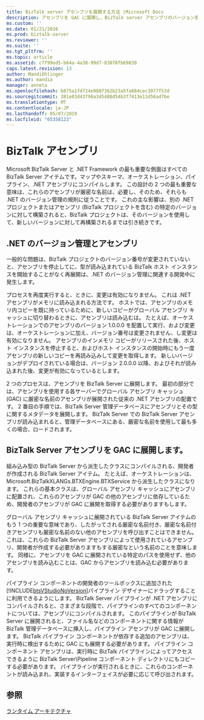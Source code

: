 ```yaml
---
title: BizTalk server アセンブリを展開する方法 |Microsoft Docs
description: アセンブリを GAC に展開し、BizTalk server アセンブリのバージョン管理を有効にします。
ms.custom: ''
ms.date: 01/21/2016
ms.prod: biztalk-server
ms.reviewer: ''
ms.suite: ''
ms.tgt_pltfrm: ''
ms.topic: article
ms.assetid: c7f99ed5-b64a-4a38-99d7-83070fb69030
caps.latest.revision: 13
author: MandiOhlinger
ms.author: mandia
manager: anneta
ms.openlocfilehash: b875a1fd724e9807362b23a5fa884cec3077f53d
ms.sourcegitcommit: 381e83d43796a345488d54b3f7413e11d56ad7be
ms.translationtype: MT
ms.contentlocale: ja-JP
ms.lasthandoff: 05/07/2019
ms.locfileid: "65358123"
---
```

# <a name="biztalk-assemblies"></a>BizTalk アセンブリ
Microsoft BizTalk Server と .NET Framework の最も重要な側面はすべての BizTalk Server アイテムです。マップやスキーマ、オーケストレーション、パイプライン、.NET アセンブリにコンパイルします。 この設計の 2 つの最も重要な意味は、これらのアセンブリが厳密な名前は、必要し、そのため、それらも .NET のバージョン管理の規則に従うことです。 これの主な影響は、別の .NET プロジェクトまたはアセンブリ (BizTalk プロジェクトを含む) の特定のバージョンに対して構築されると、BizTalk プロジェクトは、そのバージョンを使用して、新しいバージョンに対して再構築されるまでは引き続きです。  
  
## <a name="net-versioning-and-assemblies"></a>.NET のバージョン管理とアセンブリ  
 一般的な問題は、BizTalk プロジェクトのバージョン番号が変更されていないと、アセンブリを停止してに、型が読み込まれている BizTalk ホスト インスタンスを開始することがなく再展開は、.NET のバージョン管理に関連する開発中に発生します。  
  
 プロセスを再度実行すると、ときに、変更は有効になりません。 これは .NET アセンブリがメモリに読み込まれる方法です。 ホストでは、アセンブリのメモリ内コピーを既に持っているために、新しいコピーがグローバル アセンブリ キャッシュに切り替わるときに、アセンブリは読み込むは。 たとえば、オーケストレーションでのアセンブリのバージョン 1.0.0.0 を配置して実行、および変更は、オーケストレーションに加え、バージョン番号は変更されません、し変更は有効になりません。 アセンブリのインメモリ コピーがリリースされた後、ホスト インスタンスを停止すると、およびホスト インスタンスの開始時にもう一度アセンブリの新しいコピーを再読み込みして変更を取得します。 新しいバージョンがデプロイされている場合は、バージョン 2.0.0.0 以降、およびそれが読み込まれた後、変更が有効になっているとします。  
  
 2 つのプロセスは、アセンブリを BizTalk Server に展開します。 最初の部分では、アセンブリを使用する各サーバーでグローバル アセンブリ キャッシュ (GAC) に厳密な名前のアセンブリが展開された従来の .NET アセンブリの配置です。 2 番目の手順では、BizTalk Server 管理データベースにアセンブリとその型に関するメタデータを展開します。 BizTalk Server での BizTalk Server アセンブリが読み込まれると、管理データベースにある、厳密な名前を使用して最も多くの場合、ロードされます。  
  
## <a name="deploying-biztalk-server-assemblies-to-the-gac"></a>BizTalk Server アセンブリを GAC に展開します。  
 組み込み型の BizTalk Server から派生したクラスにコンパイルされる、開発者が作成される BizTalk Server アイテム。 たとえば、オーケストレーションは、Microsoft.BizTalkXLANGs.BTXEngine.BTXService から派生したクラスになります。 これらの基本クラスは、グローバル アセンブリ キャッシュにアセンブリに配置され、これらのアセンブリが GAC の他のアセンブリに依存しているため、開発者のアセンブリが GAC に展開を取得する必要がありますもします。  
  
 グローバル アセンブリ キャッシュに展開されている BizTalk Server アイテムのもう 1 つの重要な意味であり、したがってされる厳密な名前付き、厳密な名前付きアセンブリも厳密な名前のない他のアセンブリを呼び出すことはできません。 これは、これらの BizTalk Server アセンブリによって使用されているアセンブリ、開発者が作成する必要がありますもする厳密なという名前のことを意味します。 同様に、アセンブリを GAC に展開されている特定のパスを使用せず、他のアセンブリを読み込むことは、GAC からアセンブリを読み込む必要があります。  
  
 パイプライン コンポーネントの開発者のツールボックスに追加された[!INCLUDE[btsVStudioNoVersion](../includes/btsvstudionoversion-md.md)]パイプライン デザイナーにドラッグすることに利用できるようにします。 BizTalk Server パイプラインが .NET アセンブリにコンパイルされると、さまざまな段階で、パイプラインのすべてのコンポーネントについては、アセンブリにコンパイルされます。 このパイプラインが BizTalk Server に展開されると、ファイル名などのコンポーネントに関する情報が BizTalk 管理データベースに挿入し、パイプライン アセンブリが GAC に展開します。 BizTalk パイプライン コンポーネントが依存する追加のアセンブリは、実行時に検出するために GAC にも展開する必要があります。 パイプライン コンポーネント アセンブリは、実行時に BizTalk パイプラインによってアクセスできるように BizTalk Server\Pipeline コンポーネント ディレクトリにもコピーする必要があります。 パイプラインが実行されるときに、これらのコンポーネントが読み込まれ、実装するインターフェイスが必要に応じて呼び出されます。  
  
## <a name="see-also"></a>参照  
 [ランタイム アーキテクチャ](../core/runtime-architecture.md)